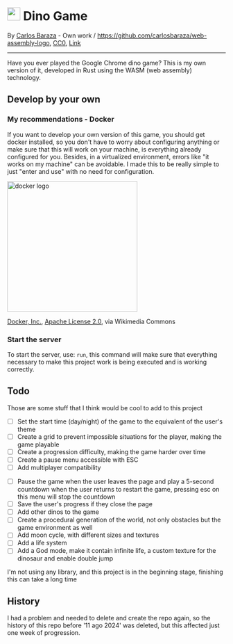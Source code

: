 <h1>
  <img src="https://github.com/user-attachments/assets/b081cbb0-0d25-44c6-8dde-87fd111442a0" width="30px">
  Dino Game
</h1>

By <a href="//commons.wikimedia.org/w/index.php?title=User:Carlosbaraza&action=edit&redlink=1" class="new" title="User:Carlosbaraza (page does not exist)">Carlos Baraza</a> - <span class="int-own-work" lang="en">Own work</span> / <a rel="nofollow" class="external free" href="https://github.com/carlosbaraza/web-assembly-logo">https://github.com/carlosbaraza/web-assembly-logo</a>, <a href="http://creativecommons.org/publicdomain/zero/1.0/deed.en" title="Creative Commons Zero, Public Domain Dedication">CC0</a>, <a href="https://commons.wikimedia.org/w/index.php?curid=56494100">Link</a>

<hr>
Have you ever played the Google Chrome dino game? This is my own version of it, developed in Rust using the WASM (web assembly) technology.

## Develop by your own

### My recommendations - Docker

If you want to develop your own version of this game, you should get docker installed, so you don't have to worry about configuring anything or make sure that this will work on your machine, is everything already configured for you. Besides, in a virtualized environment, errors like "it works on my machine" can be avoidable. I made this to be really simple to just "enter and use" with no need for configuration.

<!--fuck the history that was deleted because of him, how could he do that with me?--><!--fuck the history that was deleted because of him, how could he do that with me?--><img src="https://upload.wikimedia.org/wikipedia/commons/7/70/Docker_logo.png?20240428132226" alt="docker logo" width="300px"><br/>

<a href="https://commons.wikimedia.org/wiki/File:Docker_logo.png">Docker, Inc.</a>, <a href="http://www.apache.org/licenses/LICENSE-2.0">Apache License 2.0</a>, via Wikimedia Commons

### Start the server

To start the server, use: `run`, this command will make sure that everything necessary to make this project work is being executed and is working correctly.

## Todo

Those are some stuff that I think would be cool to add to this project

* [ ]  Set the start time (day/night) of the game to the equivalent of the user's theme
* [ ]  Create a grid to prevent impossible situations for the player, making the game playable
* [ ]  Create a progression difficulty, making the game harder over time
* [ ]  Create a pause menu accessible with ESC
* [ ]  Add multiplayer compatibility

<!--* [ ]  Create a ranking system to compare with friends <-- that's cool but I need to review (AI recommendation)-->

* [ ]  Pause the game when the user leaves the page and play a 5-second countdown when the user returns to restart the game, pressing esc on this menu will stop the countdown
* [ ]  Save the user's progress if they close the page
* [ ]  Add other dinos to the game
* [ ]  Create a procedural generation of the world, not only obstacles but the game environment as well
* [ ]  Add moon cycle, with different sizes and textures
* [ ]  Add a life system
* [ ]  Add a God mode, make it contain infinite life, a custom texture for the dinosaur and enable double jump

I'm not using any library, and this project is in the beginning stage, finishing this can take a long time

## History

I had a problem and needed to delete and create the repo again, so the history of this repo before '11 ago 2024' was deleted, but this affected just one week of progression.
